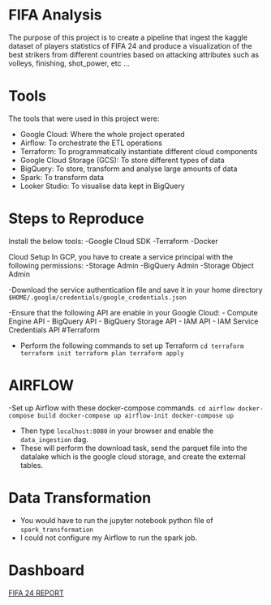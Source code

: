 # FIFA Analysis
The purpose of this project is to create a pipeline that ingest the kaggle dataset of players statistics of FIFA 24 and produce a visualization of the best strikers from different countries based on attacking attributes such as volleys, finishing, shot_power, etc ...

# Tools
The tools that were used in this project were:
- Google Cloud: Where the whole project operated
- Airflow: To orchestrate the ETL operations
- Terraform: To programmatically instantiate different cloud components
- Google Cloud Storage (GCS): To store different types of data
- BigQuery: To store, transform and analyse large amounts of data
- Spark: To transform data
- Looker Studio: To visualise data kept in BigQuery

# Steps to Reproduce
Install the below tools:
-Google Cloud SDK
-Terraform
-Docker

Cloud Setup
In GCP, you have to create a service principal with the following permissions:
-Storage Admin
-BigQuery Admin
-Storage Object Admin

-Download the service authentication file and save it in your home directory
`$HOME/.google/credentials/google_credentials.json`

-Ensure that the following API are enable in your Google Cloud:
    - Compute Engine API
    - BigQuery API
    - BigQuery Storage API
    - IAM API
    - IAM Service Credentials API
#Terraform
- Perform the following commands to set up Terraform
`cd terraform
 terraform init
 terraform plan
 terraform apply`

# AIRFLOW 
-Set up Airflow with these docker-compose commands.
`cd airflow
docker-compose build
docker-compose up airflow-init
docker-compose up`
- Then type `localhost:8080` in your browser and enable the `data_ingestion` dag.
- These will perform the download task, send the parquet file into the datalake which is the google cloud storage, and create the external tables.

# Data Transformation
- You would have to run the jupyter notebook python file of `spark_transformation`
- I could not configure my Airflow to run the spark job.

# Dashboard
[FIFA 24 REPORT](FIFA_24_Report.pdf)

